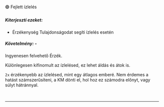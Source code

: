 🟣 Fejlett ízlelés
##### Kiterjeszti ezeket:
- Érzékenység Tulajdonságodat segíti ízlelés esetén

##### Követelmény: -

Ingyenesen felvehető Érzék.

Különlegesen kifinomult az ízlelésed, ez lehet áldás és átok is.

`2x` érzékenyebb az ízlelésed, mint egy átlagos emberé. Nem érdemes a hatást számszerűsíteni, a KM dönti el, hol hoz ez számodra előnyt, vagy súlyt hátránnyal.

<br />

---
